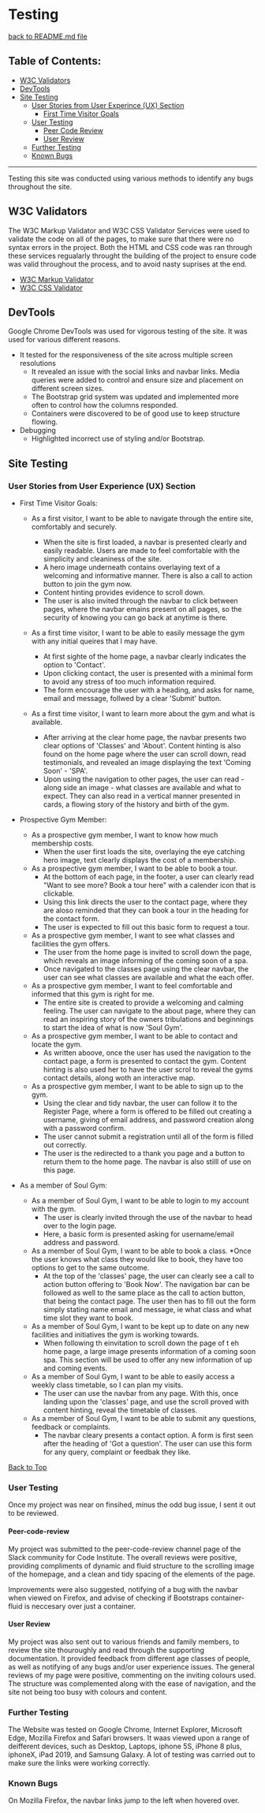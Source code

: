 # Testing
[back to README.md file](https://github.com/Gregory4321/milestone-project-1/blob/master/README.md)
## Table of Contents:
* [W3C Validators](#w3c-validators)
* [DevTools](#devtools)
* [Site Testing](#site-testing)
    * [User Stories from User Experince (UX) Section](#user-stories-from-user-experience-(ux)-section)
        * [First Time Visitor Goals](#first-time-visitor-goals)
    * [User Testing](#user-testing)
        * [Peer Code Review](peer-code-review)
        * [User Review](user-review)
    * [Further Testing](#further-testing)
    * [Known Bugs](#known-bugs)
***

Testing this site was conducted using various methods to identify any bugs throughout the site.

## W3C Validators

The W3C Markup Validator and W3C CSS Validator Services were used to validate the code on all of the pages, to make sure that there were no syntax errors in the project. Both the HTML and CSS code was ran through these services regualarly throught the building of the project to ensure code was valid throughout the process, and to avoid nasty suprises at the end. 

* [W3C Markup Validator](https://validator.w3.org/)
* [W3C CSS Validator](https://jigsaw.w3.org/css-validator/)

## DevTools

Google Chrome DevTools was used for vigorous testing of the site. It was used for various different reasons.
    
* It tested for the responsiveness of the site across multiple screen resolutions
    * It revealed an issue with the social links and navbar links. Media queries were added to control and ensure size and placement on different screen sizes. 
    * The Bootstrap grid system was updated and implemented more often to control how the columns responded.
    * Containers were discovered to be of good use to keep structure flowing.
* Debugging
    * Highlighted incorrect use of styling and/or Bootstrap.

## Site Testing 

### User Stories from User Experience (UX) Section

* First Time Visitor Goals:
    * As a first visitor, I want to be able to navigate through the entire site, comfortably and securely.
        * When the site is first loaded, a navbar is presented clearly and easily readable. Users are made to feel comfortable with the simplicity and cleaniness of the site. 
        * A hero image underneath contains overlaying text of a welcoming and informative manner. There is also a call to action button to join the gym now. 
        * Content hinting provides evidence to scroll down.
        * The user is also invited through the navbar to click between pages, where the navbar emains present on all pages, so the security of knowing you can go back at anytime is there.

    * As a first time visitor, I want to be able to easily message the gym with any initial queires that I may have.
        * At first sighte of the home page, a navbar clearly indicates the option to 'Contact'.
        * Upon clicking contact, the user is presented with a minimal form to avoid any stress of too much information required.
        * The form encourage the user with a heading, and asks for name, email and message, follwed by a clear 'Submit' button.

    * As a first time visitor, I want to learn more about the gym and what is available.
        * After arriving at the clear home page, the navbar presents two clear options of 'Classes' and 'About'. Content hinting is also found on the home page where the user can scroll down, read testimonials, and revealed an image displaying the text 'Coming Soon' - 'SPA'.
        * Upon using the navigation to other pages, the user can read - along side an image - what classes are available and what to expect. They can also read in a vertical manner presented in cards, a flowing story of the history and birth of the gym.

* Prospective Gym Member:
    * As a prospective gym member, I want to know how much membership costs.
        * When the user first loads the site, overlaying the eye catching hero image, text clearly displays the cost of a membership.
    * As a prospective gym member, I want to be able to book a tour.
        * At the bottom of each page, in the footer, a user can clearly read "Want to see more? Book a tour here" with a calender icon that is clickable.
        * Using this link directs the user to the contact page, where they are aloso reminded that they can book a tour in the heading for the contact form.
        * The user is expected to fill out this basic form to request a tour.
    * As a prospective gym member, I want to see what classes and facilities the gym offers.
        * The user from the home page is invited to scroll down the page, which reveals an image informing of the coming soon of a spa.
        * Once navigated to the classes page using the clear navbar, the user can see what classes are available and what the each offer.
    * As a prospective gym member, I want to feel comfortable and informed that this gym is right for me.
        * The entire site is created to provide a welcoming and calming feeling. The user can navigate to the about page, where they can read an inspiring story of the owners tribulations and beginnings to start the idea of what is now 'Soul Gym'.
    * As a prospective gym member, I want to be able to contact and locate the gym.
        * As written aboove, once the user has used the navigation to the contact page, a form is presented to contact the gym. Content hinting is also used her to have the user scrol to reveal the gyms contact details, along woth an interactive map.
    * As a prospective gym member, I want to be able to sign up to the gym.
        * Using the clear and tidy navbar, the user can follow it to the Register Page, where a form is offered to be filled out creating a username, giving of email address, and password creation along with a password confirm.
        * The user cannot submit a registration until all of the form is filled out correctly.
        * The user is the redirected to a thank you page and a button to return them to the home page. The navbar is also stilll of use on this page.

* As a member of Soul Gym:
    * As a member of Soul Gym, I want to be able to login to my account with the gym.
        * The user is clearly invited through the use of the navbar to head over to the login page.
        * Here, a basic form is presented asking for username/email address and password.
    * As a member of Soul Gym, I want to be able to book a class.
        *Once the user knows what class they would like to book, they have too options to get to the same outcome. 
        * At the top of the 'classes' page, the user can clearly see a call to action button offering to 'Book Now'.
        The navigation bar can be followed as well to the same place as the call to action button, that being the contact page. The user then has to fill out the form simply stating name email and message, ie what class and what time slot they want to book. 
    * As a member of Soul Gym, I want to be kept up to date on any new facilities and initiatives the gym is working towards.
        * When following th einvitation to scroll down the page of t eh home page, a large image presents information of a coming soon spa. This section will be used to offer any new information of up and coming events.
    * As a member of Soul Gym, I want to be able to easily access a weekly class timetable, so I can plan my visits.
        * The user can use the navbar from any page. With this, once landing upon the 'classes' page, and use the scroll proved with content hinting, reveal the timetable of classes.
    * As a member of Soul Gym, I want to be able to submit any questions, feedback or complaints.
        * The navbar cleary presents a contact option. A form is first seen after the heading of 'Got a question'. The user can use this form for any query, complaint or feedbak they like.


[Back to Top](#table-of-contents)

### User Testing

Once my project was near on finsihed, minus the odd bug issue, I sent it out to be reviewed.

#### Peer-code-review

My project was submitted to the peer-code-review channel page of the Slack community for Code Institute. The overall reviews were positive, providing compliments of dynamic and fluid structure to the scrolling image of the homepage, and a clean and tidy spacing of the elements of the page.

Improvements were also suggested, notifying of a bug with the navbar when viewed on Firefox, and advise of checking if Bootstraps container-fluid is neccesary over just a container. 

#### User Review

My project was also sent out to various friends and family members, to review the site thouroughly and read through the supporting documentation. It provided feedback from different age classes of people, as well as notifying of any bugs and/or user experience issues. The general reviews of my page were positive, commenting on the inviting colours used. The structure was complemented along with the ease of navigation, and the site not being too busy with colours and content.

### Further Testing
The Website was tested on Google Chrome, Internet Explorer, Microsoft Edge, Mozilla Firefox and Safari browsers. It waas viewed upon a range of deifferent devices, such as Desktop, Laptops, iphone 5S, iPhone 8 plus, iphoneX, iPad 2019, and Samsung Galaxy. A lot of testing was carried out to make sure the links were working correctly.

### Known Bugs
On Mozilla Firefox, the navbar links jump to the left when hovered over.

